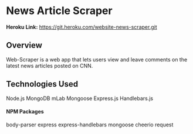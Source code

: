 <h1><b>News Article Scraper</b></h1>

<b>Heroku Link:</b> https://git.heroku.com/website-news-scraper.git
<h2><b>Overview</b></h2>
Web-Scraper is a web app that lets users view and leave comments on the latest news articles posted on CNN. 


<h2><b>Technologies Used</b></h2>
Node.js
MongoDB mLab
Mongoose
Express.js
Handlebars.js


<h4><b>NPM Packages</b></h4>
body-parser
express
express-handlebars
mongoose
cheerio
request
